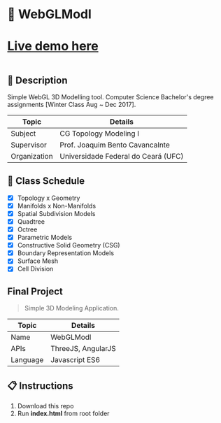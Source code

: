 # :triangular_ruler: WebGLModl

# <a href="https://flaviofs.github.io/WebGLModl/" target="_blank"> Live demo here</a>
<a href="https://flaviofs.github.io/WebGLModl/" target="_blank">
  <img src="" >
</a>

## :book: Description
Simple WebGL 3D Modelling tool.
Computer Science Bachelor's degree assignments [Winter Class Aug ~ Dec 2017].

| Topic | Details |
|-------|-----------|
| Subject | CG Topology Modeling I |
| Supervisor | Prof. Joaquim Bento Cavancalnte |
| Organization | Universidade Federal do Ceará (UFC) |

## :scroll: Class Schedule
  - [x] Topology x Geometry
  - [x] Manifolds x Non-Manifolds 
  - [x] Spatial Subdivision Models
  - [x] Quadtree
  - [x] Octree
  - [x] Parametric Models
  - [x] Constructive Solid Geometry (CSG)
  - [x] Boundary Representation Models
  - [x] Surface Mesh
  - [x] Cell Division

## Final Project
> Simple 3D Modeling Application.

| Topic | Details |
|-------|-----------|
| Name | WebGLModl |
| APIs | ThreeJS, AngularJS |
| Language | Javascript ES6 |

## :clipboard: Instructions
 1. Download this repo
 2. Run **index.html** from root folder
